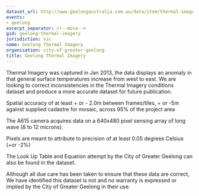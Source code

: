 ```yaml
---
dataset_url: http://www.geelongaustralia.com.au/data/item/thermal-imagery-city-of-greater-geelong.aspx
events:
- geelong
excerpt_separator: <!--more-->
gid: geelong-thermal-imagery
jurisdiction: vic
name: Geelong Thermal Imagery
organisation: city-of-greater-geelong
title: Geelong Thermal Imagery
---
```


Thermal Imagery was captured in Jan 2013, the data displays an anomaly in that general surface temperatures increase from west to east. We are looking to correct inconsistencies in the Thermal Imagery conditions dataset and produce a more accurate dataset for future publication.

<!--more-->

Spatial accuracy of at least + or - 2.0m between frames/tiles, + or -5m against
supplied cadastre for mosaic, across 95% of the project area

The A615 camera acquires data on a 640x480 pixel sensing array of long wave (8 to 12 microns).

Pixels are meant to attribute to precision of at least 0.05 degrees Celsius (+or -2%)

The Look Up Table and Equation attempt by the City of Greater Geelong can also be found in the dataset. 

Although all due care has been taken to ensure that these data are correct, We have identified this dataset is not and no warranty is expressed or implied by the City of Greater Geelong in their use.